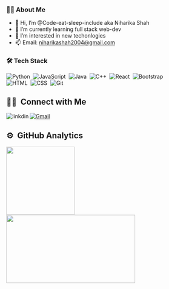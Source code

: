 ### 👩‍💻 About Me
- 👋 Hi, I’m @Code-eat-sleep-include aka Niharika Shah
- 🌱 I’m currently learning full stack web-dev
- 👀 I’m interested in new techonlogies
- 📫 Email: niharikashah2004@gmail.com
  
### 🛠  Tech Stack
![Python](https://img.shields.io/badge/-Python-05122A?style=flat&logo=python)&nbsp;
![JavaScript](https://img.shields.io/badge/-JavaScript-05122A?style=flat&logo=javascript)&nbsp;
![Java](https://img.shields.io/badge/-Java-05122A?style=flat&logo=Java&logoColor=FFA518)&nbsp;
![C++](https://img.shields.io/badge/-C++-05122A?style=flat&logo=C%2B%2B&logoColor=00599C)&nbsp;
![React](https://img.shields.io/badge/-React-05122A?style=flat&logo=react)&nbsp;
![Bootstrap](https://img.shields.io/badge/-Bootstrap-05122A?style=flat&logo=bootstrap&logoColor=563D7C)\
![HTML](https://img.shields.io/badge/-HTML-05122A?style=flat&logo=HTML5)&nbsp;
![CSS](https://img.shields.io/badge/-CSS-05122A?style=flat&logo=CSS3&logoColor=1572B6)&nbsp;
![Git](https://img.shields.io/badge/-Git-05122A?style=flat&logo=git)&nbsp;

## 🤝🏻 &nbsp;Connect with Me
[<img align="left" alt="linkdin" src="https://img.shields.io/badge/LinkedIn-0077B5?style=for-the-badge&logo=linkedin&logoColor=white" />][linkedin]
[![Gmail](https://img.shields.io/badge/-gmail-%23D14836?style=for-the-badge&logo=Gmail&logoColor=white)](mailto:22bme052@iiitdmj.ac.in)
 
[linkedin]: https://www.linkedin.com/in/niharika-shah-9018b8257/

## ⚙️ &nbsp;GitHub Analytics

<p align="left">
<a href="https://github.com/Code-eat-sleep-include">
  <img height="180em" src="https://github-readme-stats-eight-theta.vercel.app/api?username=Code-eat-sleep-include&show_icons=true&theme=algolia&include_all_commits=true&count_private=true"/>
  <img height="180em" width = "340em" src="https://github-readme-stats-eight-theta.vercel.app/api/top-langs/?username=Code-eat-sleep-include&layout=compact&langs_count=8&theme=algolia"/>
</a>
</p>
<!--
**Code-eat-sleep-include/Code-eat-sleep-include** is a ✨ _special_ ✨ repository because its `README.md` (this file) appears on your GitHub profile.

Here are some ideas to get you started:

- 🔭 I’m currently working on ...
- 🌱 I’m currently learning ...
- 👯 I’m looking to collaborate on ...
- 🤔 I’m looking for help with ...
- 💬 Ask me about ...
- 📫 How to reach me: ...
- 😄 Pronouns: ...
- ⚡ Fun fact: ...
-->
